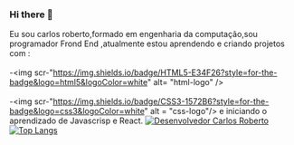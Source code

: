 ### Hi there 👋


Eu sou carlos roberto,formado em engenharia da computação,sou programador Frond End ,atualmente  estou aprendendo e criando projetos com :
<br>
<br>
-<img scr-"https://img.shields.io/badge/HTML5-E34F26?style=for-the-badge&logo=html5&logoColor=white" alt= "html-logo" />
<br>
<br>
-<img scr-"https://img.shields.io/badge/CSS3-1572B6?style=for-the-badge&logo=css3&logoColor=white" alt = "css-logo"/>
e iniciando o aprendizado de Javascrisp e React.
[![Desenvolvedor Carlos Roberto](https://github-readme-stats.vercel.app/api?username=devcarlosroberto)](https://github.com/anuraghazra/github-readme-stats)
[![Top Langs](https://github-readme-stats.vercel.app/api/top-langs/?username=deccarlosroberto)](https://github.com/anuraghazra/github-readme-stats)

